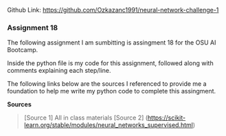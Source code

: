 Github Link: https://github.com/Ozkazanc1991/neural-network-challenge-1


### Assignment 18

The following assignment I am sumbitting is assingment 18 for the OSU AI Bootcamp. 

Inside the python file is my code for this assignment, followed along with comments explaining each step/line.

The following links below are the sources I referenced to provide me a foundation to help me write my python code to complete this assingment.

**Sources**
>[Source 1] All in class materials
>[Source 2] (https://scikit-learn.org/stable/modules/neural_networks_supervised.html)
